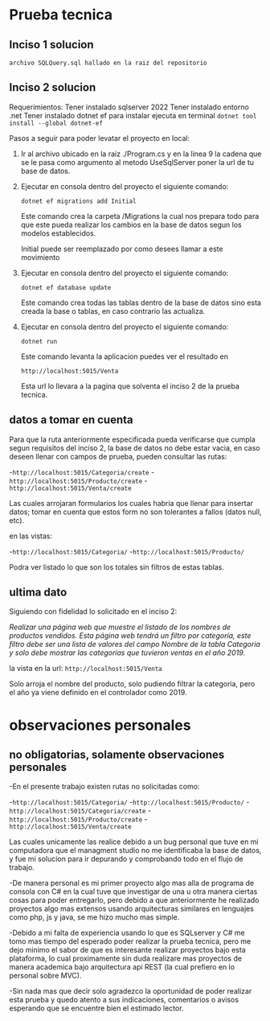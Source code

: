 # Prueba tecnica 

## Inciso 1 solucion 
    archivo SQLQuery.sql hallado en la raiz del repositorio


## Inciso 2 solucion

Requerimientos:
Tener instalado sqlserver 2022 
Tener instalado entorno .net
Tener instalado dotnet ef
 para instalar ejecuta en terminal `dotnet tool install --global dotnet-ef`

Pasos a seguir para poder levatar el proyecto en local:

1.  Ir al archivo ubicado en la raiz ./Program.cs y en la linea 9 la cadena que se le pasa como 
    argumento al metodo UseSqlServer poner la url de tu base de datos.

2.  Ejecutar en consola dentro del proyecto el siguiente comando:
    
    `dotnet ef migrations add Initial`

    Este comando crea la carpeta /Migrations la cual nos prepara todo para que este pueda realizar los cambios
    en la base de datos segun los modelos establecidos.

    Initial puede ser reemplazado por como desees llamar a este movimiento

3.  Ejecutar en consola dentro del proyecto el siguiente comando:

    `dotnet ef database update`

    Este comando crea todas las tablas dentro de la base de datos sino esta creada la base o tablas, 
    en caso contrario las actualiza.

3.  Ejecutar en consola dentro del proyecto el siguiente comando:

    `dotnet run`

    Este comando levanta la aplicacion puedes ver el resultado en 
    
    `http://localhost:5015/Venta`

    Esta url lo llevara a la pagina que solventa el inciso 2 de la prueba tecnica.



## datos a tomar en cuenta

Para que la ruta anteriormente especificada pueda verificarse que cumpla segun requisitos 
del inciso 2, la base de datos no debe estar vacia, en caso deseen llenar con campos de prueba, pueden 
consultar las rutas:

-`http://localhost:5015/Categoria/create`
-`http://localhost:5015/Producto/create`
-`http://localhost:5015/Venta/create`

Las cuales arrojaran formularios los cuales habria que llenar para insertar datos; tomar en cuenta que estos
form no son tolerantes a fallos (datos null, etc).

en las vistas:

-`http://localhost:5015/Categoria/`
-`http://localhost:5015/Producto/`

Podra ver listado lo que son los totales sin filtros de estas tablas.

## ultima dato

Siguiendo con fidelidad lo solicitado en el inciso 2:

*_Realizar una página web que muestre el listado de los nombres de productos vendidos. Esta página web tendrá un filtro por categoría, este filtro debe ser una lista de valores del campo Nombre de la tabla Categoria y solo debe mostrar las categorías que tuvieron ventas en el año 2019._*

la vista en la url:
    `http://localhost:5015/Venta`

Solo arroja el nombre del producto, solo pudiendo filtrar la categoria, pero el año ya viene definido en el controlador como 2019.


# observaciones personales 

## no obligatorias, solamente observaciones personales

-En el presente trabajo existen rutas no solicitadas como:

-`http://localhost:5015/Categoria/`
-`http://localhost:5015/Producto/`
-`http://localhost:5015/Categoria/create`
-`http://localhost:5015/Producto/create`
-`http://localhost:5015/Venta/create`

Las cuales unicamente las realice debido a un bug personal que tuve en mi computadora que 
el managment studio no me identificaba la base de datos, y fue mi solucion para ir depurando 
y comprobando todo en el flujo de trabajo.

-De manera personal es mi primer proyecto algo mas alla de programa de consola con C#
en la cual tuve que investigar de una u otra manera ciertas cosas para poder entregarlo, 
pero debido a que anteriormente he realizado proyectos algo mas extensos usando arquitecturas 
similares en lenguajes como php, js y java, se me hizo mucho mas simple.

-Debido a mi falta de experiencia usando lo que es SQLserver y C# me tomo mas tiempo del esperado
poder realizar la prueba tecnica, pero me dejo minimo el sabor de que es interesante realizar proyectos bajo 
esta plataforma, lo cual proximamente sin duda realizare mas proyectos de manera academica bajo arquitectura
api REST (la cual prefiero en lo personal sobre MVC).

-Sin nada mas que decir solo agradezco la oportunidad de poder realizar esta prueba y quedo atento a sus indicaciones,
 comentarios o avisos esperando que se encuentre bien el estimado lector.